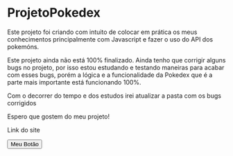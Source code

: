 # ProjetoPokedex

Este projeto foi criando com intuito de colocar em prática os meus conhecimentos principalmente com Javascript e fazer o uso do API dos pokemóns.

Este projeto ainda não está 100% finalizado. Ainda tenho que corrigir alguns bugs no projeto, por isso estou estudando e testando maneiras para acabar com esses bugs, porém a lógica e a funcionalidade da Pokedex que é a parte mais importante está funcionando 100%.

Com o decorrer do tempo e dos estudos irei atualizar a pasta com os bugs corrigidos

Espero que gostem do meu projeto!

Link do site

<a href="https://endearing-piroshki-2c2433.netlify.app"><button>Meu Botão</button></a>

